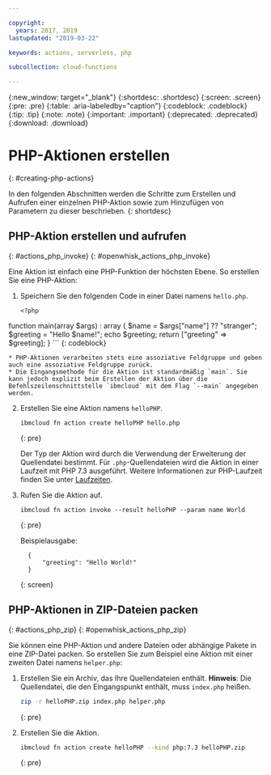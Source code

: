 ```yaml
---

copyright:
  years: 2017, 2019
lastupdated: "2019-03-22"

keywords: actions, serverless, php

subcollection: cloud-functions

---
```


{:new_window: target="_blank"}
{:shortdesc: .shortdesc}
{:screen: .screen}
{:pre: .pre}
{:table: .aria-labeledby="caption"}
{:codeblock: .codeblock}
{:tip: .tip}
{:note: .note}
{:important: .important}
{:deprecated: .deprecated}
{:download: .download}

# PHP-Aktionen erstellen
{: #creating-php-actions}

In den folgenden Abschnitten werden die Schritte zum Erstellen und Aufrufen einer einzelnen PHP-Aktion sowie zum Hinzufügen von Parametern zu dieser beschrieben.
{: shortdesc}

## PHP-Aktion erstellen und aufrufen
{: #actions_php_invoke}
{: #openwhisk_actions_php_invoke}

Eine Aktion ist einfach eine PHP-Funktion der höchsten Ebene. So erstellen Sie eine PHP-Aktion:

1. Speichern Sie den folgenden Code in einer Datei namens `hello.php`. 

    ```
    <?php
function main(array $args) : array
{
        $name = $args["name"] ?? "stranger";
    $greeting = "Hello $name!";
    echo $greeting;
    return ["greeting" => $greeting];
}
    ```
    {: codeblock}

    * PHP-Aktionen verarbeiten stets eine assoziative Feldgruppe und geben auch eine assoziative Feldgruppe zurück.
    * Die Eingangsmethode für die Aktion ist standardmäßig `main`. Sie kann jedoch explizit beim Erstellen der Aktion über die Befehlszeilenschnittstelle `ibmcloud` mit dem Flag `--main` angegeben werden. 

2. Erstellen Sie eine Aktion namens `helloPHP`.

    ```
    ibmcloud fn action create helloPHP hello.php
    ```
    {: pre}

    Der Typ der Aktion wird durch die Verwendung der Erweiterung der Quellendatei bestimmt. Für `.php`-Quellendateien wird die Aktion in einer Laufzeit mit PHP 7.3 ausgeführt. Weitere Informationen zur PHP-Laufzeit finden Sie unter [Laufzeiten](https://cloud.ibm.com/docs/openwhisk?topic=cloud-functions-runtimes#openwhisk_ref_php).
  

3. Rufen Sie die Aktion auf.

    ```
    ibmcloud fn action invoke --result helloPHP --param name World
    ```
    {: pre}

    Beispielausgabe:

    ```
      {
          "greeting": "Hello World!"
      }
    ```
    {: screen}

## PHP-Aktionen in ZIP-Dateien packen
{: #actions_php_zip}
{: #openwhisk_actions_php_zip}

Sie können eine PHP-Aktion und andere Dateien oder abhängige Pakete in eine ZIP-Datei packen. So erstellen Sie zum Beispiel eine Aktion mit einer zweiten Datei namens `helper.php`: 

1. Erstellen Sie ein Archiv, das Ihre Quellendateien enthält. **Hinweis**: Die Quellendatei, die den Eingangspunkt enthält, muss `index.php` heißen.

    ```bash
    zip -r helloPHP.zip index.php helper.php
    ```
    {: pre}

2. Erstellen Sie die Aktion.

    ```bash
    ibmcloud fn action create helloPHP --kind php:7.3 helloPHP.zip
    ```
    {: pre}

